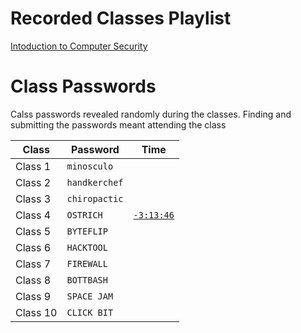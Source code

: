 
# Recorded Classes Playlist 

[Intoduction to Computer Security](https://youtube.com/playlist?list=PLQL6z4JeTTQk_z3vwSIvn6wIHMeNQFU3d&si=nMw7a6Af6CXwTNFl)

# Class Passwords

Calss passwords revealed randomly during the classes. Finding and submitting the passwords meant attending the class

Class | Password | Time
--- | --- | ---
Class 1 | `minosculo` | 
Class 2 | `handkerchef`|
Class 3 | `chiropactic` |
Class 4 | `OSTRICH` | [`-3:13:46`](https://www.youtube.com/live/HShkFvjHPjw?si=rorrCnDiDpjseHdC)
Class 5 | `BYTEFLIP` | 
Class 6 | `HACKTOOL` |
Class 7 | `FIREWALL` |
Class 8 | `BOTTBASH` |
Class 9 | `SPACE JAM`|
Class 10 | `CLICK BIT`|

